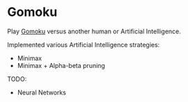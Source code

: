 # Gomoku

Play [Gomoku](https://en.wikipedia.org/wiki/Gomoku) versus another human or Artificial Intelligence.

Implemented various Artificial Intelligence strategies:
* Minimax
* Minimax + Alpha-beta pruning

TODO:
* Neural Networks
